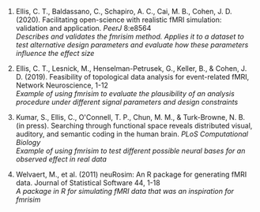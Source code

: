 1. Ellis, C. T., Baldassano, C., Schapiro, A. C., Cai, M. B., Cohen, J. D. (2020). Facilitating open-science with realistic fMRI simulation: validation and application. *PeerJ* 8:e8564  
*Describes and validates the fmrisim method. Applies it to a dataset to test alternative design parameters and evaluate how these parameters influence the effect size*   

2. Ellis, C. T., Lesnick, M., Henselman-Petrusek, G., Keller, B., & Cohen, J. D. (2019). Feasibility of topological data analysis for event-related fMRI, Network Neuroscience, 1-12  
*Example of using fmrisim to evaluate the plausibility of an analysis procedure under different signal parameters and design constraints*  

3. Kumar, S., Ellis, C., O'Connell, T. P., Chun, M. M., & Turk-Browne, N. B. (in press). Searching through functional space reveals distributed visual, auditory, and semantic coding in the human brain. *PLoS Computational Biology*  
*Example of using fmrisim to test different possible neural bases for an observed effect in real data*  

4. Welvaert, M., et al. (2011) neuRosim: An R package for generating fMRI data. Journal of Statistical Software 44, 1-18  
*A package in R for simulating fMRI data that was an inspiration for fmrisim*
